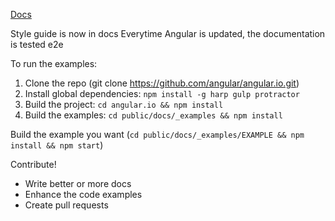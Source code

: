[Docs](https://angular.io/docs/js/latest/)

Style guide is now in docs
Everytime Angular is updated, the documentation is tested e2e

To run the examples:
1. Clone the repo (git clone https://github.com/angular/angular.io.git)
2. Install global dependencies: `npm install -g harp gulp protractor`
3. Build the project: `cd angular.io && npm install`  
4. Build the examples: `cd public/docs/_examples && npm install`

Build the example you want (`cd public/docs/_examples/EXAMPLE && npm install && npm start`)

Contribute!
- Write better or more docs
- Enhance the code examples
- Create pull requests
